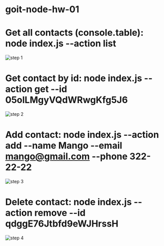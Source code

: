 # goit-node-hw-01

# Get all contacts (console.table): node index.js --action list

![step 1](https://ibb.co/7J2zw6W)

# Get contact by id: node index.js --action get --id 05olLMgyVQdWRwgKfg5J6

![step 2](https://ibb.co/b7KtkJy)

# Add contact: node index.js --action add --name Mango --email mango@gmail.com --phone 322-22-22

![step 3](https://ibb.co/94bkWz6)

# Delete contact: node index.js --action remove --id qdggE76Jtbfd9eWJHrssH

![step 4](https://ibb.co/tmgZwh5)
